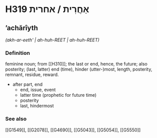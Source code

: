 # H319 אַחֲרִית / אחרית

## ʼachărîyth

_(akh-ar-eeth' | ah-huh-REET | ah-huh-REET)_

### Definition

feminine noun; from [[H310]]; the last or end, hence, the future; also posterity; (last, latter) end (time), hinder (utter-)most, length, posterity, remnant, residue, reward.

- after part, end
    - end, issue, event
    - latter time (prophetic for future time)
    - posterity
    - last, hindermost
### See also

[[G1549]], [[G2078]], [[G4690]], [[G5043]], [[G5054]], [[G5550]]

